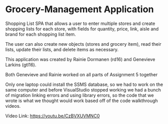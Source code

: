 # Grocery-Management Application

Shopping List SPA that allows a user to enter multiple stores and create shopping lists for each store, with fields for quantity, price, link, aisle and brand for each shopping list item.

The user can also create new objects (stores and grocery item), read their lists, update their lists, and delete items as necessary.

This application was created by Rainie Dormanen (rd16) and Genevieve Larkins (gtl16).

Both Genevieve and Rainie worked on all parts of Assignment 5 together

Only one laptop could install the SSMS database, so we had to work on the same computer and before VisualStudio stopped working we had a bunch of migration linking errors and using library errors, so the code that we wrote is what we thought would work based off of the code walkthrough videos.


Video Link:
https://youtu.be/CzBVXUVMNC0

